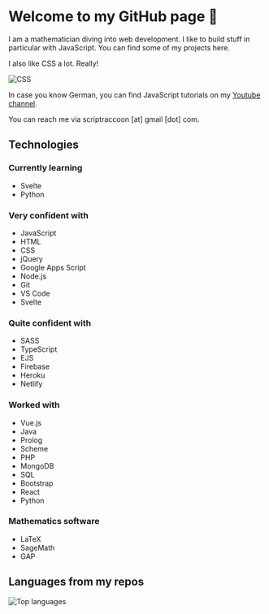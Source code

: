 # Welcome to my GitHub page 👋

I am a mathematician diving into web development. I like to build stuff in particular with JavaScript. You can find some of my projects here.

I also like CSS a lot. Really!

![CSS](http://2.bp.blogspot.com/-41v6n3Vaf5s/UeRN_XJ0keI/AAAAAAAAN2Y/YxIHhddGiaw/s1600/css.gif)

In case you know German, you can find JavaScript tutorials on my [Youtube channel](https://www.youtube.com/c/ScriptRaccoon).

You can reach me via scriptraccoon [at] gmail [dot] com.

## Technologies

### Currently learning
- Svelte
- Python

### Very confident with
 
- JavaScript
- HTML
- CSS
- jQuery
- Google Apps Script
- Node.js
- Git
- VS Code
- Svelte

### Quite confident with
- SASS
- TypeScript
- EJS
- Firebase
- Heroku
- Netlify

### Worked with

- Vue.js
- Java
- Prolog
- Scheme
- PHP
- MongoDB
- SQL
- Bootstrap
- React
- Python

### Mathematics software
- LaTeX
- SageMath
- GAP

## Languages from my repos

![Top languages](https://github-readme-stats.vercel.app/api/top-langs/?username=ScriptRaccoon)
